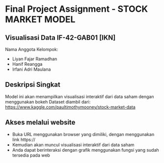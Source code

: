 # Final Project Assignment - STOCK MARKET MODEL

## Visualisasi Data IF-42-GAB01 [IKN]

Nama Anggota Kelompok:
*   Liyan Fajar Ramadhan
*   Hanif Reangga
*   Irfani Adri Maulana

## Deskripsi Singkat <br>
Model ini akan menampilkan visualisasi interaktif dari data saham dengan menggunakan bokeh
Dataset diambil dari: https://www.kaggle.com/paultimothymooney/stock-market-data

## Akses melalui website <br>
-	Buka URL menggunakan browser yang dimiliki, dengan menggunakan link https://
-	Kemudian akan muncul visualisasi interaktif dari data saham
-	Anda dapat berinteraksi dengan grafik menggunakan fungsi yang sudah tersedia pada web
